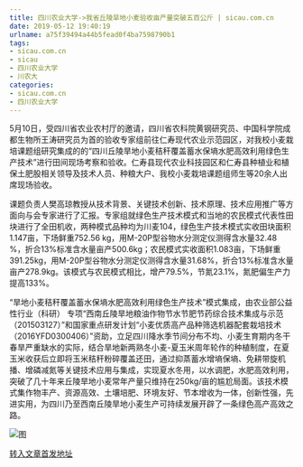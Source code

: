 ```yaml
---
title: 四川农业大学->我省丘陵旱地小麦验收亩产量突破五百公斤 | sicau.com.cn
date: 2019-05-12 19:40:19
urlname: a75f39494a44b5fead0f4ba7598790b1
tags: 
- sicau.com.cn
- sicau
- 四川农业大学
- 川农大
categories:
- sicau.com.cn
- 四川农业大学
---
```



5月10日，受四川省农业农村厅的邀请，四川省农科院黄钢研究员、中国科学院成都生物所王涛研究员为首的验收专家组前往仁寿现代农业示范园区，对我校小麦栽培课题组研究集成的的“四川丘陵旱地小麦秸秆覆盖蓄水保墒水肥高效利用绿色生产技术”进行田间现场考察和验收。仁寿县现代农业科技园区和仁寿县种植业和植保土肥股相关领导及技术人员、种粮大户、我校小麦栽培课题组师生等20余人出席现场验收。

课题负责人樊高琼教授从技术背景、关键技术创新、技术原理、技术应用推广等方面向与会专家进行了汇报。专家组就绿色生产技术模式和当地的农民模式代表性田块进行了全田机收，两种模式品种均为川麦104，绿色生产技术模式实收田块面积1.147亩，下场鲜重752.56 kg，用M-20P型谷物水分测定仪测得含水量32.48 %，折合13%标准含水量亩产500.6kg；农民模式实收面积1.083亩，下场鲜重391.25kg，用M-20P型谷物水分测定仪测得含水量31.68%，折合13%标准含水量亩产278.9kg。该模式与农民模式相比，增产79.5%，节氮23.1%，氮肥偏生产力提高133%。

“旱地小麦秸秆覆盖蓄水保墒水肥高效利用绿色生产技术”模式集成，由农业部公益性行业（科研） 专项“西南丘陵旱地粮油作物节水节肥节药综合技术集成与示范（201503127）”和国家重点研发计划“小麦优质高产品种筛选机器配套栽培技术（2016YFD0300406）”资助，立足四川降水季节间分布不均、小麦生育期内冬干春旱严重缺水的实际，结合旱地新两熟冬小麦-夏玉米周年轮作的种植制度，在夏玉米收获后立即将玉米秸秆粉碎覆盖还田，通过抑蒸蓄水增墒保墒、免耕带旋机播、增磷减氮等关键技术应用与集成，实现夏水冬用，以水调肥，水肥高效利用，突破了几十年来丘陵旱地小麦常年产量只维持在250kg/亩的尴尬局面。该技术模式集作物丰产、资源高效、土壤培肥、环境友好、节本增收为一体，创新性强，先进实用，为四川乃至西南丘陵旱地小麦生产可持续发展开辟了一条绿色高产高效之路。



![图](https://news.sicau.edu.cn/__local/4/CC/86/4B6C3DDAA6248AA00B1D8089695_3D4DB8BC_222A8.jpg)

[转入文章首发地址](https://news.sicau.edu.cn/info/1078/51142.htm)